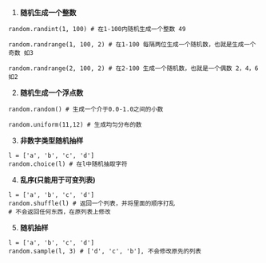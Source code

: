 1. **随机生成一个整数**

```
random.randint(1, 100) # 在1-100内随机生成一个整数 49
```

```
random.randrange(1, 100, 2) # 在1-100 每隔两位生成一个随机数，也就是生成一个奇数 如3
```

```
random.randrange(2, 100, 2) # 在2-100 生成一个随机数，也就是一个偶数 2，4，6 如2
```

2. **随机生成一个浮点数**

```
random.random() # 生成一个介于0.0-1.0之间的小数
```

```
random.uniform(11,12) # 生成均匀分布的数 
```

3. **非数字类型随机抽样**

```
l = ['a', 'b', 'c', 'd']
random.choice(l) # 在l中随机抽取字符
```

4. **乱序(只能用于可变列表)**

```
l = ['a', 'b', 'c', 'd']
random.shuffle(l) # 返回一个列表，并将里面的顺序打乱
# 不会返回任何东西，在原列表上修改
```

5. **随机抽样**

```
l = ['a', 'b', 'c', 'd']
random.sample(l, 3) # ['d', 'c', 'b'], 不会修改原先的列表
```

